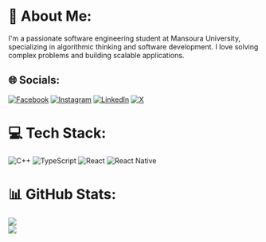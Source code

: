# 💫 About Me:
I'm a passionate software engineering student at Mansoura University, specializing in algorithmic thinking and software development. I love solving complex problems and building scalable applications.


## 🌐 Socials:
[![Facebook](https://img.shields.io/badge/Facebook-%231877F2.svg?logo=Facebook&logoColor=white)](https://facebook.com/elzayat.19) [![Instagram](https://img.shields.io/badge/Instagram-%23E4405F.svg?logo=Instagram&logoColor=white)](https://instagram.com/elzayat_19) [![LinkedIn](https://img.shields.io/badge/LinkedIn-%230077B5.svg?logo=linkedin&logoColor=white)](https://linkedin.com/in/elzayat19) [![X](https://img.shields.io/badge/X-black.svg?logo=X&logoColor=white)](https://x.com/elzayat_19) 

# 💻 Tech Stack:
![C++](https://img.shields.io/badge/c++-%2300599C.svg?style=for-the-badge&logo=c%2B%2B&logoColor=white) ![TypeScript](https://img.shields.io/badge/typescript-%23007ACC.svg?style=for-the-badge&logo=typescript&logoColor=white) ![React](https://img.shields.io/badge/react-%2320232a.svg?style=for-the-badge&logo=react&logoColor=%2361DAFB) ![React Native](https://img.shields.io/badge/react_native-%2320232a.svg?style=for-the-badge&logo=react&logoColor=%2361DAFB)
# 📊 GitHub Stats:
![](https://nirzak-streak-stats.vercel.app/?user=sherbiiny&theme=dark&hide_border=false)<br/>
![](https://github-readme-stats.vercel.app/api/top-langs/?username=sherbiiny&theme=dark&hide_border=false&include_all_commits=true&count_private=false&layout=compact)
